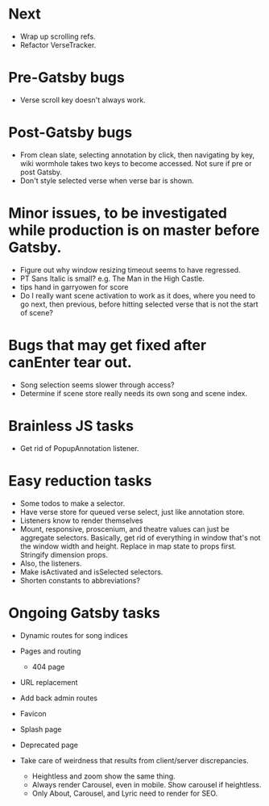 # Next
* Wrap up scrolling refs.
* Refactor VerseTracker.

# Pre-Gatsby bugs
* Verse scroll key doesn't always work.

# Post-Gatsby bugs
* From clean slate, selecting annotation by click, then navigating by key, wiki wormhole takes two keys to become accessed. Not sure if pre or post Gatsby.
* Don't style selected verse when verse bar is shown.

# Minor issues, to be investigated while production is on master before Gatsby.
* Figure out why window resizing timeout seems to have regressed.
* PT Sans Italic is small? e.g. The Man in the High Castle.
* tips hand in garryowen for score
* Do I really want scene activation to work as it does, where you need to go next, then previous, before hitting selected verse that is not the start of scene?

# Bugs that may get fixed after canEnter tear out.
* Song selection seems slower through access?
* Determine if scene store really needs its own song and scene index.

# Brainless JS tasks
* Get rid of PopupAnnotation listener.

# Easy reduction tasks
* Some todos to make a selector.
* Have verse store for queued verse select, just like annotation store.
* Listeners know to render themselves
* Mount, responsive, proscenium, and theatre values can just be aggregate selectors. Basically, get rid of everything in window that's not the window width and height. Replace in map state to props first. Stringify dimension props.
* Also, the listeners.
* Make isActivated and isSelected selectors.
* Shorten constants to abbreviations?

# Ongoing Gatsby tasks
* Dynamic routes for song indices
* Pages and routing
    * 404 page
* URL replacement
* Add back admin routes

* Favicon
* Splash page
* Deprecated page
* Take care of weirdness that results from client/server discrepancies.
    * Heightless and zoom show the same thing.
    * Always render Carousel, even in mobile. Show carousel if heightless.
    * Only About, Carousel, and Lyric need to render for SEO.
